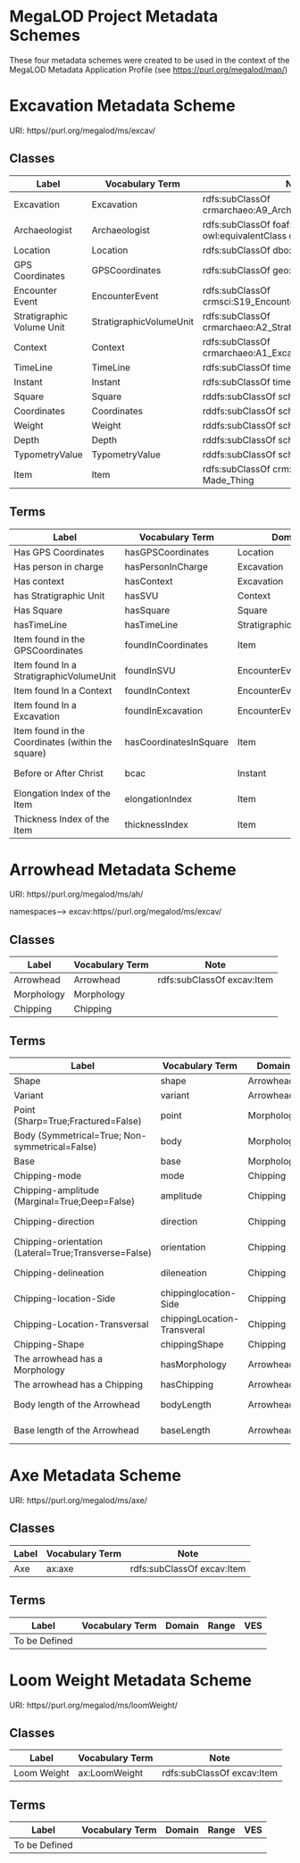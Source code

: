 # MegaLOD Project Metadata Schemes
These four metadata schemes were created to be used in the context of the MegaLOD Metadata Application Profile (see https://purl.org/megalod/map/)

# Excavation Metadata Scheme
URI: https//purl.org/megalod/ms/excav/

## Classes

| Label                                   | Vocabulary Term         | Note                                                             |
|-----------------------------------------|-------------------------|------------------------------------------------------------------|
| Excavation                              | Excavation              | rdfs:subClassOf crmarchaeo:A9_Archaeological_Excavation          |                                 
| Archaeologist                           | Archaeologist           | rdfs:subClassOf foaf:Person; owl:equivalentClass crm:E21_Person; |                               
| Location                                | Location                | rdfs:subClassOf dbo:Place                                        |                           
| GPS Coordinates                         | GPSCoordinates          | rdfs:subClassOf geo:SpatialThing                                 |                     
| Encounter Event                         | EncounterEvent          | rdfs:subClassOf crmsci:S19_Encounter_Event                       |                                   
| Stratigraphic Volume Unit               | StratigraphicVolumeUnit | rdfs:subClassOf crmarchaeo:A2_Stratigraphic_Volume_Unit          |                                       
| Context                                 | Context                 | rdfs:subClassOf crmarchaeo:A1_Excavation_Processing_Unit         |
| TimeLine                                | TimeLine                | rdfs:subClassOf time:TemporalEntity|
| Instant                                 | Instant                 | rdfs:subClassOf time:Instant|
| Square                                  | Square                  | rddfs:subClassOf schema:Place |
| Coordinates                             | Coordinates             | rddfs:subClassOf schema:GeoCoordinates |
| Weight                                  | Weight                  | rddfs:subClassOf schema:QuantitativeValue |
| Depth                                   | Depth                   | rddfs:subClassOf schema:QuantitativeValue |
| TypometryValue                          | TypometryValue          | rddfs:subClassOf schema:QuantitativeValue |
| Item                                    | Item                    | rdfs:subClassOf crm:E24_Physical_Man-Made_Thing|   



## Terms
| Label                                   | Vocabulary Term                  | Domain                              |Range                                        | VES|
|-----------------------------------------|----------------------------------|-------------------------------------|---------------------------------------------|----|
| Has GPS Coordinates                     | hasGPSCoordinates                | Location                      | GPSCoordinates                        | |
| Has person in charge                    | hasPersonInCharge                | Excavation                    | Archaeologist                         | |
| Has context                             | hasContext                       | Excavation                    | Context                               | |
| has Stratigraphic Unit                  | hasSVU                           | Context                       | StratigraphicVolumeUnit               | |
| Has Square                              | hasSquare                        | Square                        | Excavation                            | |
| hasTimeLine                             | hasTimeLine                      | StratigraphicVolumeUnit       | TimeLine                              | |
| Item found in the GPSCoordinates        | foundInCoordinates               | Item                          | GPSCoordinates                        |   |                             
| Item found In a StratigraphicVolumeUnit | foundInSVU                       | EncounterEvent                | StratigraphicVolumeUnit               | |
| Item found In a Context                 | foundInContext                   | EncounterEvent                | Context                               | |
| Item found In a Excavation              | foundInExcavation                | EncounterEvent                | Excavation                            | |
| Item found in the Coordinates (within the square) | hasCoordinatesInSquare | Item                          | Coordinates                           |   |        
| Before or After Christ                  | bcac                             | Instant                       | xsd:anyURI                            | MegaLOD-BCAC |
| Elongation Index of the Item            | elongationIndex                  | Item                          | xsd:anyURI                            |  MegaLOD-IndexElongation|
| Thickness  Index of the Item            | thicknessIndex                   | Item                          | xsd:anyURI                            |  MegaLOD-IndexThickness|


     
# Arrowhead Metadata Scheme
URI: https//purl.org/megalod/ms/ah/

namespaces--> excav:https//purl.org/megalod/ms/excav/

## Classes
| Label                                   | Vocabulary Term         | Note |
|-----------------------------------------|-------------------------|------|
| Arrowhead                               | Arrowhead               | rdfs:subClassOf excav:Item |
| Morphology                              | Morphology              |     |   
| Chipping                                | Chipping                |     |  


## Terms
| Label                                                | Vocabulary Term             | Domain                        | Range            | VES                    | Notes |
|------------------------------------------------------|-----------------------------|-------------------------------|------------------|------------------------|------|
| Shape                                                | shape                       | Arrowhead                     | xsd:anyURI       | ah-shape               | |
| Variant                                              | variant                     | Arrowhead                     | xsd:anyURI       | ah-variant             | |
| Point (Sharp=True;Fractured=False)                   | point                       | Morphology                    | xsd:boolean      |                        | |
| Body (Symmetrical=True; Non-symmetrical=False)       | body                        | Morphology                    | xsd:boolean      |                        | |
| Base                                                 | base                        | Morphology                    | xsd:anyURI       | ah-base                | |
| Chipping-mode                                        | mode                        | Chipping                      | xsd:anyURI       | ah-chippingMode        | |
| Chipping-amplitude (Marginal=True;Deep=False)        | amplitude                   | Chipping                      | xsd:boolean      |                        | |
| Chipping-direction                                   | direction                   | Chipping                      | xsd:anyURI       | ah-chippingDirection   | |
| Chipping-orientation (Lateral=True;Transverse=False) | orientation                 | Chipping                      | xsd:boolean      |                       | |
| Chipping-delineation                                 | dileneation                 | Chipping                      | xsd:anyURI       | ah-chippingDelineation | |
| Chipping-location-Side                               | chippinglocation-Side       | Chipping                      | xsd:anyURI       | ah-chippingLocation    | |
| Chipping-Location-Transversal                        | chippingLocation-Transveral | Chipping                      | xsd:anyURI       | ah-chippingLocation    | |
| Chipping-Shape                                       | chippingShape               | Chipping                      | xsd:anyURI       | ah-chippingShape       | |
| The arrowhead has a Morphology                       | hasMorphology               | Arrowhead                     | Morphology       |                        | |
| The arrowhead has a Chipping                         | hasChipping                 | Arrowhead                     | Chipping         | |  |
| Body length of the Arrowhead                         | bodyLength                  | Arrowhead                     | excav:TypometryValue | | rdfs:subPropertyOf crm:E54_Dimension |
| Base length of the Arrowhead                         | baseLength                  | Arrowhead                     | excav:TypometryValue | | rdfs:subPropertyOf crm:E54_Dimension |




# Axe Metadata Scheme
URI: https//purl.org/megalod/ms/axe/

## Classes
| Label                                                | Vocabulary Term                |  Note |
|------------------------------------------------------|--------------------------------|----------------------------------|
|Axe                                                   | ax:axe                          |   rdfs:subClassOf excav:Item                               |             


## Terms
| Label                                                | Vocabulary Term                | Domain                           | Range            | VES                    |
|------------------------------------------------------|--------------------------------|----------------------------------|------------------|------------------------|
| To be Defined |      |                                  |                  |                        |


# Loom Weight Metadata Scheme
URI: https//purl.org/megalod/ms/loomWeight/

## Classes
| Label                                                | Vocabulary Term                |  Note |
|------------------------------------------------------|--------------------------------|----------------------------------|
| Loom Weight                                          | ax:LoomWeight                  | rdfs:subClassOf excav:Item               |             


## Terms
| Label                                                | Vocabulary Term                | Domain                           | Range            | VES                    |
|------------------------------------------------------|--------------------------------|----------------------------------|------------------|------------------------|
| To be Defined |      |                                  |                  |                        |
